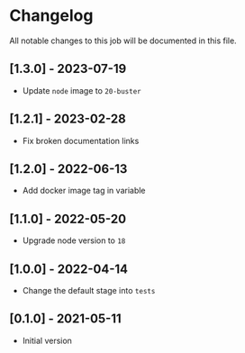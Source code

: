 # Changelog
All notable changes to this job will be documented in this file.

## [1.3.0] - 2023-07-19
* Update `node` image to `20-buster`

## [1.2.1] - 2023-02-28
* Fix broken documentation links

## [1.2.0] - 2022-06-13
* Add docker image tag in variable 

## [1.1.0] - 2022-05-20
* Upgrade node version to `18`

## [1.0.0] - 2022-04-14
* Change the default stage into `tests`

## [0.1.0] - 2021-05-11
* Initial version
